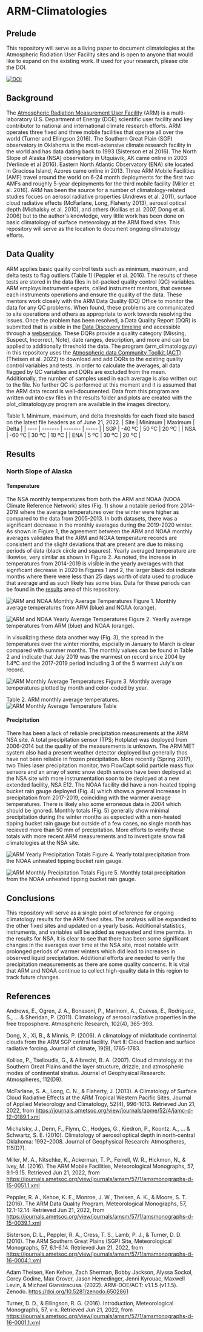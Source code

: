 # ARM-Climatologies
## Prelude
This repository will serve as a living paper to document climatologies at the Atmospheric Radiation User Facility sites and is open to anyone that would like to expand on the existing work.  If used for your research, please cite the DOI.

[![DOI](https://zenodo.org/badge/505950468.svg)](https://zenodo.org/badge/latestdoi/505950468)

## Background
The [Atmospheric Radiation Measurement User Facility](https://arm.gov/) (ARM) is a multi-laboratory U.S. Department of Energy (DOE) scientific user facility and key contributor to national and international climate research efforts.  ARM operates three fixed and three mobile facilities that operate all over the world (Turner and Ellingson 2016).  The Southern Great Plain (SGP) observatory in Oklahoma is the most-extensive climate research facility in the world and has data dating back to 1993 (Sisterson et al 2016).  The North Slope of Alaska (NSA) observatory in Utquiavik, AK came online in 2003 (Verlinde et al 2016).  Eastern North Atlantic Observatory (ENA) site located in Graciosa Island, Azores came online in 2013.  Three ARM Mobile Facilities (AMF) travel around the world on 6-24 month deployments for the first two AMFs and roughly 5-year deployments for the third mobile facility (Miller et al. 2016).  ARM has been the source for a number of climatology-related studies focues on aerosol radiative properties (Andrews et al. 2011), surface cloud radiative effects (McFarlane, Long, Flaherty 2013), aerosol optical depth (Michalsky et al. 2010), and others (Kollias et al. 2007, Dong et al. 2006) but to the author's knowledge, very little work has been done on basic climatology of surface meteorology at the ARM fixed sites.  This repository will serve as the location to document ongoing climatology efforts.

## Data Quality
ARM applies basic quality control tests such as minimum, maximum, and delta tests to flag outliers (Table 1) (Peppler et al. 2016).  The results of these tests are stored in the data files in bit-packed quality control (QC) variables.  ARM employs instrument experts, called instrument mentors, that oversee each instruments operations and ensure the quality of the data. These mentors work closely with the ARM Data Quality (DQ) Office to monitor the data for any QC problems.  When found, these problems are communicated to site operations and others as appropriate to work towards resolving the issues.  Once the problem has been resolved, a Data Quality Report (DQR) is submitted that is visible in the [Data Discovery timeline](https://adc.arm.gov/discovery/#/results/id::nsametC1.b1_atmos_pressure_sfcmet_met_sfcmet?dataLevel=b1&showDetails=true) and accessible through a [webservice](https://code.arm.gov/docs/dqrws-examples/-/wikis/home).  These DQRs provide a quality category (Missing, Suspect, Incorrect, Note), date ranges, description, and more and can be applied to additionally threshold the data.  The program (arm_climatology.py) in this repository uses the [Atmospheric data Community Toolkit (ACT)](https://github.com/ARM-DOE/ACT) (Theisen et al. 2022) to download and add DQRs to the existing quality control variables and tests.  In order to calculate the averages, all data flagged by QC variables and DQRs are excluded from the mean.  Additionally, the number of samples used in each average is also written out to the file.  No further QC is performed at this moment and it is assumed that the ARM data record is well-documented.  Data from this program are written out into csv files in the results folder and plots are created with the plot_climatology.py program are available in the images directory.

Table 1. Minimum, maximum, and delta thresholds for each fixed site based on the latest file headers as of June 21, 2022.
| Site | Minimum | Maximum | Delta |
| ---- | ------- | ------- | ----- |
| SGP  | -40 ºC  | 50 ºC   | 20 ºC |
| NSA  | -60 ºC  | 30 ºC   | 10 ºC |
| ENA  |   5 ºC  | 30 ºC   | 20 ºC |

## Results
### North Slope of Alaska
#### Temperature
The NSA monthly temperatures from both the ARM and NOAA (NOOA Climate Reference Network) sites (Fig. 1) show a notable period from 2014-2019 where the average temperatures over the winter were higher as compared to the data from 2005-2013.   In both datasets, there was a significant decrease in the monthly averages during the 2019-2020 winter.  As shown in Figure 1, the agreement between the ARM and NOAA monthly averages validates that the ARM and NOAA temperature records are consistent and the slight deviations that are present are due to missing periods of data (black circle and sqaures). Yearly averaged temperature are likewise, very similar as shown in Figure 2.  As noted, the increase in temperatures from 2014-2019 is visible in the yearly averages with that significant decrease in 2020 In Figures 1 and 2, the larger black dot indicate months where there were less than 25 days worth of data used to produce that average and as such likely has some bias.  Data for these periods can be found in the [results](https://github.com/AdamTheisen/ARM-Climatologies/tree/main/results) area of this repository.


![ARM and NOAA Monthly Average Temperatures](https://github.com/AdamTheisen/ARM-Climatologies/blob/main/images/nsametC1.b1_temp_mean_nsa60noaacrnX1.b1_temperature_M.png)
Figure 1. Monthly average temperatures from ARM (blue) and NOAA (orange).

![ARM and NOAA Yearly Average Temperatures](https://github.com/AdamTheisen/ARM-Climatologies/blob/main/images/nsametC1.b1_temp_mean_nsa60noaacrnX1.b1_temperature_Y.png)
Figure 2. Yearlly average temperatures from ARM (blue) and NOAA (orange).

In visualizing these data another way (Fig. 3), the spread in the temperatures over the winter months, espcially in January to March is clear compared with summer months.  The monthly values can be found in Table 2 and indicate that July 2019 was the warmest on record since 2004 by 1.4ºC and the 2017-2019 period including 3 of the 5 warmest July's on record.

![ARM Monthly Average Temperatures](https://github.com/AdamTheisen/ARM-Climatologies/blob/main/images/nsametC1.b1_temp_mean_by_month.png)
Figure 3. Monthly average temperatures plotted by month and color-coded by year.

Table 2. ARM monthly average temperatures. 
![ARM Monthly Average Temperature Table](https://github.com/AdamTheisen/ARM-Climatologies/blob/main/images/nsametC1.b1_temp_mean_table.png)

#### Precipitation
There has been a lack of reliable precipitation measurements at the ARM NSA site.  A total precipitation sensor (TPS; Hotplate) was deployed from 2006-2014 but the quality of the measurements is unknown.  The ARM MET system also had a present weather detector deployed but generally thos have not been reliable in frozen precipitation.  More recently (Spring 2017), two Thies laser precipitation monitor, two FlowCapt solid particle mass flux sensors and an array of sonic snow depth sensors have been deployed at the NSA site with more instrumentation soon to be deployed at a new extended facility, NSA E12.  The NOAA facility did have a non-heated tipping bucket rain gauge deployed (Fig. 4) which shows a general increease in precipitation from 2017-2019, coinciding with the warmer average temperatures.  There is likely also some erroneous data in 2004 which should be ignored.  Monthly totals (Fig. 5) generally show minimal precipitation during the winter months as expected with a non-heated tipping bucket rain gauge but outside of a few cases, no single month has recieved more than 50 mm of precipitation.  More efforts to verify these totals with more recent ARM measurements and to investigate snow fall climatologies at the NSA site.

![ARM Yearly Precipitation Totals](https://github.com/AdamTheisen/ARM-Climatologies/blob/main/images/nsa60noaacrnX1.b1_precipitation_Y.png)
Figure 4. Yearly total precipitation from the NOAA unheated tipping bucket rain gauge.

![ARM Monthly Precipitation Totals](https://github.com/AdamTheisen/ARM-Climatologies/blob/main/images/nsa60noaacrnX1.b1_precipitation_Y.png)
Figure 5. Monthly total precipitation from the NOAA unheated tipping bucket rain gauge.

## Conclusions
This repository will serve as a single point of reference for ongoing climatology results for the ARM fixed sites.  The analysis will be expanded to the other fixed sites and updated on a yearly basis.  Additional statistics, instruments, and variables will be added as requested and time permits. In the results for NSA, it is clear to see that there has been some significant changes in the averages over time at the NSA site, most notable with prolonged periods of warmer winters which did lead to increases in observed liquid precipitation.  Additional efforts are needed to verify the precipitation measurements as there are some quality concerns.  It is vital that ARM and NOAA continue to collect high-quality data in this region to track future changes.

## References
Andrews, E., Ogren, J. A., Bonasoni, P., Marinoni, A., Cuevas, E., Rodríguez, S., ... & Sheridan, P. (2011). Climatology of aerosol radiative properties in the free troposphere. Atmospheric Research, 102(4), 365-393.

Dong, X., Xi, B., & Minnis, P. (2006). A climatology of midlatitude continental clouds from the ARM SGP central facility. Part II: Cloud fraction and surface radiative forcing. Journal of climate, 19(9), 1765-1783.

Kollias, P., Tselioudis, G., & Albrecht, B. A. (2007). Cloud climatology at the Southern Great Plains and the layer structure, drizzle, and atmospheric modes of continental stratus. Journal of Geophysical Research: Atmospheres, 112(D9).

McFarlane, S. A., Long, C. N., & Flaherty, J. (2013). A Climatology of Surface Cloud Radiative Effects at the ARM Tropical Western Pacific Sites, Journal of Applied Meteorology and Climatology, 52(4), 996-1013. Retrieved Jun 21, 2022, from https://journals.ametsoc.org/view/journals/apme/52/4/jamc-d-12-0189.1.xml

Michalsky, J., Denn, F., Flynn, C., Hodges, G., Kiedron, P., Koontz, A., ... & Schwartz, S. E. (2010). Climatology of aerosol optical depth in north‐central Oklahoma: 1992–2008. Journal of Geophysical Research: Atmospheres, 115(D7).

Miller, M. A., Nitschke, K., Ackerman, T. P., Ferrell, W. R., Hickmon, N., & Ivey, M. (2016). The ARM Mobile Facilities, Meteorological Monographs, 57, 9.1-9.15. Retrieved Jun 21, 2022, from https://journals.ametsoc.org/view/journals/amsm/57/1/amsmonographs-d-15-0051.1.xml

Peppler, R. A., Kehoe, K. E., Monroe, J. W., Theisen, A. K., & Moore, S. T. (2016). The ARM Data Quality Program, Meteorological Monographs, 57, 12.1-12.14. Retrieved Jun 21, 2022, from https://journals.ametsoc.org/view/journals/amsm/57/1/amsmonographs-d-15-0039.1.xml

Sisterson, D. L., Peppler, R. A., Cress, T. S., Lamb, P. J., & Turner, D. D. (2016). The ARM Southern Great Plains (SGP) Site, Meteorological Monographs, 57, 6.1-6.14. Retrieved Jun 21, 2022, from https://journals.ametsoc.org/view/journals/amsm/57/1/amsmonographs-d-16-0004.1.xml

Adam Theisen, Ken Kehoe, Zach Sherman, Bobby Jackson, Alyssa Sockol, Corey Godine, Max Grover, Jason Hemedinger, Jenni Kyrouac, Maxwell Levin, & Michael Giansiracusa. (2022). ARM-DOE/ACT: v1.1.5 (v1.1.5). Zenodo. https://doi.org/10.5281/zenodo.6502861

Turner, D. D., & Ellingson, R. G. (2016). Introduction, Meteorological Monographs, 57, v-x. Retrieved Jun 21, 2022, from https://journals.ametsoc.org/view/journals/amsm/57/1/amsmonographs-d-16-0001.1.xml
